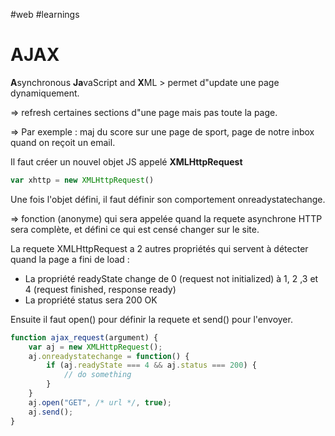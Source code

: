#web #learnings
# AJAX

**A**synchronous **Ja**vaScript and **X**ML > permet d"update une page dynamiquement.

⇒ refresh certaines sections d"une page mais pas toute la page. 

⇒ Par exemple : maj du score sur une page de sport, page de notre inbox quand on reçoit un email.

Il faut créer un nouvel objet JS appelé **XMLHttpRequest**

```jsx
var xhttp = new XMLHttpRequest()
```

Une fois l'objet défini, il faut définir son comportement onreadystatechange.

⇒ fonction (anonyme) qui sera appelée quand la requete asynchrone HTTP sera complète, et défini ce qui est censé changer sur le site.

La requete XMLHttpRequest a 2 autres propriétés qui servent à détecter quand la page a fini de load :

- La propriété readyState change de 0 (request not initialized) à 1, 2 ,3 et 4 (request finished, response ready)
- La propriété status sera 200 OK

Ensuite il faut open() pour définir la requete et send() pour l'envoyer.

```jsx
function ajax_request(argument) {
	var aj = new XMLHttpRequest();
	aj.onreadystatechange = function() {
		if (aj.readyState === 4 && aj.status === 200) {
			// do something
		}
	}
	aj.open("GET", /* url */, true);
	aj.send();
}
```